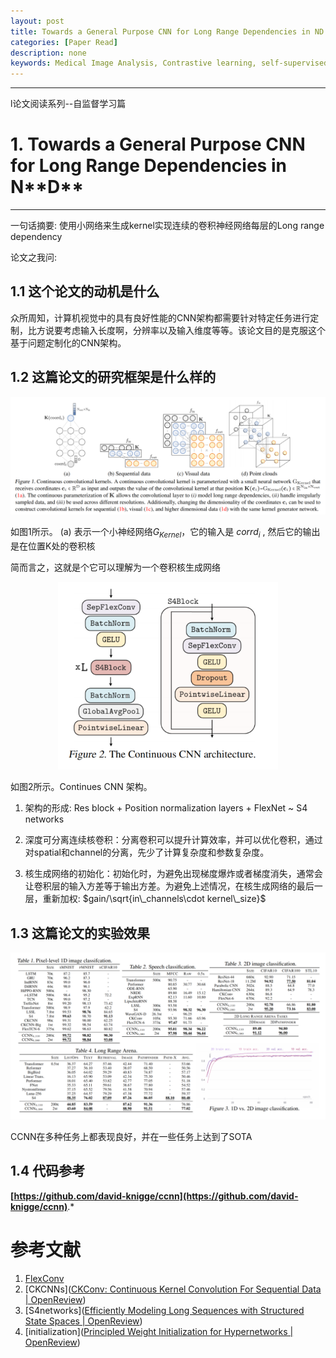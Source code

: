 ```yaml
---
layout: post
title: Towards a General Purpose CNN for Long Range Dependencies in ND
categories: [Paper Read]
description: none
keywords: Medical Image Analysis, Contrastive learning, self-supervised
---
```



---

l论文阅读系列--自监督学习篇

# 1. ****Towards a General Purpose CNN for Long Range Dependencies in** N**D****

****

一句话摘要: 使用小网络来生成kernel实现连续的卷积神经网络每层的Long range dependency



论文之我问:

## 1.1 这个论文的动机是什么

众所周知，计算机视觉中的具有良好性能的CNN架构都需要针对特定任务进行定制，比方说要考虑输入长度啊，分辨率以及输入维度等等。该论文目的是克服这个基于问题定制化的CNN架构。


## 1.2 这篇论文的研究框架是什么样的

<center>
    <img src="/images/posts/blog/Paper/1658980563627.jpg" alt="picture not found" style="zoom:70%;" />
    <br>
</center>

如图1所示。 (a) 表示一个小神经网络$G_{Kernel}$，它的输入是 $corrd_{i}$ , 然后它的输出是在位置K处的卷积核



简而言之，这就是个它可以理解为一个卷积核生成网络

<center>
    <img src="/images/posts/blog/Paper/1658988741457.jpg" alt="picture not found" style="zoom:70%;" />
    <br>
</center>

如图2所示。Continues CNN 架构。

1. 架构的形成: Res block + Position normalization layers + FlexNet ~ S4 networks

2. 深度可分离连续核卷积：分离卷积可以提升计算效率，并可以优化卷积，通过对spatial和channel的分离，先少了计算复杂度和参数复杂度。
3. 核生成网络的初始化：初始化时，为避免出现梯度爆炸或者梯度消失，通常会让卷积层的输入方差等于输出方差。为避免上述情况，在核生成网络的最后一层，重新加权: $gain/\sqrt{in\_channels\cdot kernel\_size}$

## 1.3 这篇论文的实验效果

<center>
    <img src="/images/posts/blog/Paper/1658989206591.jpg" alt="picture not found" style="zoom:70%;" />
    <br>
</center>

CCNN在多种任务上都表现良好，并在一些任务上达到了SOTA


## 1.4 代码参考

**[https://github.com/david-knigge/ccnn](https://github.com/david-knigge/ccnn)**.*

# 参考文献

1. [FlexConv](https://openreview.net/forum?id=3jooF27-0Wy)
2. [CKCNNs]([CKConv: Continuous Kernel Convolution For Sequential Data | OpenReview](https://openreview.net/forum?id=8FhxBtXSl0))
3. [S4networks]([Efficiently Modeling Long Sequences with Structured State Spaces | OpenReview](https://openreview.net/forum?id=uYLFoz1vlAC))
4. [initialization]([Principled Weight Initialization for Hypernetworks | OpenReview](https://openreview.net/forum?id=H1lma24tPB))
